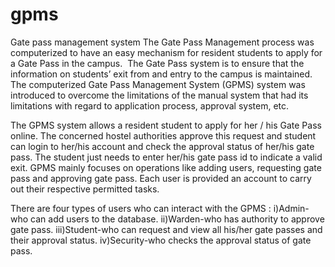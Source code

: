 # gpms
Gate pass management system
The Gate Pass Management process was computerized to have an easy mechanism for resident students to apply for a Gate Pass in the campus. 
The Gate Pass system is to ensure that the information on students’ exit from and entry to the campus is maintained. 
The computerized Gate Pass Management System (GPMS) system was introduced to overcome the limitations of the manual system that had its limitations with regard to application process, approval system, etc.


The GPMS system allows a resident student to apply for her / his Gate Pass online. The concerned hostel authorities approve this request and student can login to her/his account and check the approval status of her/his gate pass. The student just needs to enter her/his gate pass id to    indicate a valid exit. GPMS mainly focuses on operations like adding users, requesting gate pass and    approving gate pass. Each user is provided an account to carry out their respective permitted tasks.


There are four types of users who can interact with the GPMS :
i)Admin-who can add users to the database.
ii)Warden-who has authority to approve gate pass.
iii)Student-who can request and view all his/her gate passes and  their approval status.
iv)Security-who checks the approval status of gate pass.





